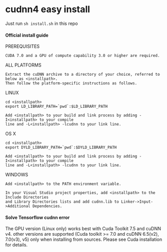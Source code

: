 # cudnn4 easy install
Just run `sh install.sh` in this repo

#### Official install guide  
PREREQUISITES

    CUDA 7.0 and a GPU of compute capability 3.0 or higher are required.

ALL PLATFORMS

    Extract the cuDNN archive to a directory of your choice, referred to below as <installpath>.
    Then follow the platform-specific instructions as follows.

LINUX

    cd <installpath>
    export LD_LIBRARY_PATH=`pwd`:$LD_LIBRARY_PATH

    Add <installpath> to your build and link process by adding -I<installpath> to your compile
    line and -L<installpath> -lcudnn to your link line.

OS X

    cd <installpath>
    export DYLD_LIBRARY_PATH=`pwd`:$DYLD_LIBRARY_PATH

    Add <installpath> to your build and link process by adding -I<installpath> to your compile
    line and -L<installpath> -lcudnn to your link line.

WINDOWS

    Add <installpath> to the PATH environment variable.

    In your Visual Studio project properties, add <installpath> to the Include Directories 
    and Library Directories lists and add cudnn.lib to Linker->Input->Additional Dependencies.
    
#### Solve Tensorflow cudnn error
The GPU version (Linux only) works best with Cuda Toolkit 7.5 and cuDNN v4. other versions are supported (Cuda toolkit >= 7.0 and cuDNN 6.5(v2), 7.0(v3), v5) only when installing from sources. Please see Cuda installation for details.
